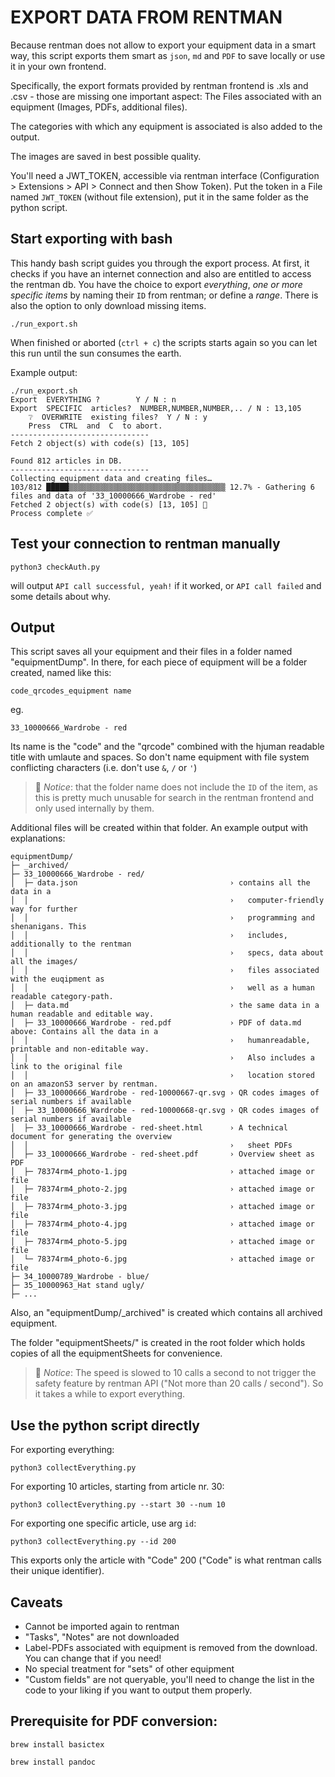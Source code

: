 # EXPORT DATA FROM RENTMAN

Because rentman does not allow to export your equipment data in a smart way, this script exports them smart as `json`, `md` and `PDF` to save locally or use it in your own frontend. 

Specifically, the export formats provided by rentman frontend is .xls and .csv - those are missing one important aspect: The Files associated with an equipment (Images, PDFs, additional files).

The categories with which any equipment is associated is also added to the output.

The images are saved in best possible quality.

You'll need a JWT_TOKEN, accessible via rentman interface (Configuration > Extensions > API > Connect and then Show Token).
Put the token in a File named `JWT_TOKEN` (without file extension), put it in the same folder as the python script.

## Start exporting with bash
This handy bash script guides you through the export process.
At first, it checks if you have an internet connection and also are entitled to access the rentman db.
You have the choice to export *everything*, *one or more specific items* by naming their `ID` from rentman; or define a *range*.
There is also the option to only download missing items.

```
./run_export.sh
```
When finished or aborted (`ctrl + c`) the scripts starts again so you can let this run until the sun consumes the earth.

Example output:
```
./run_export.sh 
Export  EVERYTHING ?        Y / N : n
Export  SPECIFIC  articles?  NUMBER,NUMBER,NUMBER,.. / N : 13,105
    ❔  OVERWRITE  existing files?  Y / N : y
    Press  CTRL  and  C  to abort.
-------------------------------
Fetch 2 object(s) with code(s) [13, 105]

Found 812 articles in DB.
-------------------------------
Collecting equipment data and creating files…
103/812 █████▒▒▒▒▒▒▒▒▒▒▒▒▒▒▒▒▒▒▒▒▒▒▒▒▒▒▒▒▒▒▒▒▒▒▒ 12.7% - Gathering 6 files and data of '33_10000666_Wardrobe - red'
Fetched 2 object(s) with code(s) [13, 105] 🥳
Process complete ✅
```


## Test your connection to rentman manually
```
python3 checkAuth.py
```
will output `API call successful, yeah!` if it worked, or `API call failed` and some details about why.

## Output
This script saves all your equipment and their files in a folder named "equipmentDump".
In there, for each piece of equipment will be a folder  created, named like this:

```
code_qrcodes_equipment name
```
eg.
```
33_10000666_Wardrobe - red
```
Its name is the "code" and the "qrcode" combined with the hjuman readable title with umlaute and spaces. So don't name equipment with file system conflicting characters (i.e. don't use `&`, `/` or `'`)

> 📝 *Notice*: that the folder name does not include the `ID` of the item, as this is pretty much unusable for search in the rentman frontend and only used internally by them.

Additional files will be created within that folder. An example output with explanations:
```
equipmentDump/
├─ _archived/
├─ 33_10000666_Wardrobe - red/                                    
│  ├─ data.json                                  › contains all the data in a 
│  │                                             ›   computer-friendly way for further 
│  │                                             ›   programming and shenanigans. This 
│  │                                             ›   includes, additionally to the rentman
│  │                                             ›   specs, data about all the images/
│  │                                             ›   files associated with the euqipment as
│  │                                             ›   well as a human readable category-path.
│  ├─ data.md                                    › the same data in a human readable and editable way.
│  ├─ 33_10000666_Wardrobe - red.pdf             › PDF of data.md above: Contains all the data in a
│  │                                             ›   humanreadable, printable and non-editable way.
│  │                                             ›   Also includes a link to the original file
│  │                                             ›   location stored on an amazonS3 server by rentman.
│  ├─ 33_10000666_Wardrobe - red-10000667-qr.svg › QR codes images of serial numbers if available
│  ├─ 33_10000666_Wardrobe - red-10000668-qr.svg › QR codes images of serial numbers if available
│  ├─ 33_10000666_Wardrobe - red-sheet.html      › A technical document for generating the overview
│  │                                             ›   sheet PDFs
│  ├─ 33_10000666_Wardrobe - red-sheet.pdf       › Overview sheet as PDF
│  ├─ 78374rm4_photo-1.jpg                       › attached image or file
│  ├─ 78374rm4_photo-2.jpg                       › attached image or file
│  ├─ 78374rm4_photo-3.jpg                       › attached image or file
│  ├─ 78374rm4_photo-4.jpg                       › attached image or file
│  ├─ 78374rm4_photo-5.jpg                       › attached image or file
│  └─ 78374rm4_photo-6.jpg                       › attached image or file
├─ 34_10000789_Wardrobe - blue/
├─ 35_10000963_Hat stand ugly/
├─ ...
```

Also, an "equipmentDump/_archived" is created which contains all archived equipment.

The folder "equipmentSheets/" is created in the root folder which holds copies of all the equipmentSheets for convenience.

> 📝 *Notice*: The speed is slowed to 10 calls a second to not trigger the safety feature by rentman API ("Not more than 20 calls / second"). So it takes a while to export everything.

## Use the python script directly
For exporting everything:
```
python3 collectEverything.py
```

For exporting 10 articles, starting from article nr. 30:
```
python3 collectEverything.py --start 30 --num 10
```

For exporting one specific article, use arg `id`:
```
python3 collectEverything.py --id 200
```
This exports only the article with "Code" 200 ("Code" is what rentman calls their unique identifier).


## Caveats
- Cannot be imported again to rentman
- "Tasks", "Notes" are not downloaded
- Label-PDFs associated with equipment is removed from the download. You can change that if you need!
- No special treatment for "sets" of other equipment
- "Custom fields" are not queryable, you'll need to change the list in the code to your liking if you want to output them properly.

## Prerequisite for PDF conversion:
  `brew install basictex`

  `brew install pandoc`